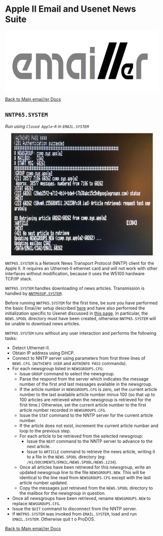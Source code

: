 # Apple II Email and Usenet News Suite

<p align="center"><img src="img/emailler-logo.png" alt="emai//er-logo" height="200px"></p>

[Back to Main emai//er Docs](README.md#detailed-documentation-for-usenet-functions)

## `NNTP65.SYSTEM`

*Run using `Closed Apple`-`R` in `EMAIL.SYSTEM`*

<p align="center"><img src="img/NNTP65.jpg" alt="NNTP65" height="400px"></p>

`NNTP65.SYSTEM` is a Network News Transport Protocol (NNTP) client for the Apple II. It requires an Uthernet-II ethernet card and will not work with other interfaces without modification, because it uses the W5100 hardware TCP/IP stack.

`NNTP65.SYSTEM` handles downloading of news articles. Transmission is handled by [`NNTP65UP.SYSTEM`](README-nntp65up.md).

Before running `NNTP65.SYSTEM` for the first time, be sure you have performed the basic Emai//er setup described [here](README-emailler-setup.md) and have also performed the initialization specific to Usenet discussed in [this page](README-usenet-setup.md).  In particular, the `NEWS.SPOOL` directory must have been created, otherwise `NNTP65.SYSTEM` will be unable to download news articles.

`NNTP65.SYSTEM` runs without any user interaction and performs the following tasks:

 - Detect Uthernet-II.
 - Obtain IP address using DHCP.
 - Connect to NNTP server using parameters from first three lines of `NEWS.CFG`. (`AUTHINFO USER` and `AUTHINFO PASS` commands).
 - For each newsgroup listed in `NEWSGROUPS.CFG`:
   - Issue `GROUP` command to select the newsgroup.
   - Parse the respond from the server which indicates the message number of the first and last messages available in the newsgroup. 
   - If the article number in `NEWSGROUPS.CFG` is zero, set the current article number to the last available article number minus 100 (so that up to 100 articles are retrieved when the newsgroup is retrieved for the first time.) Otherwise, set the current article number to the first article number recorded in `NEWSGROUPS.CFG`.
   - Issue the `STAT` command to the NNTP server for the current article number.
   - If the article does not exist, increment the current article number and loop to the previous step.
   - For each article to be retrieved from the selected newsgroup:
     - Issue the `NEXT` command to the NNTP server to advance to the next article.
     - Issue to `ARTICLE` command to retrieve the news article, writing it to a file in the `NEWS.SPOOL` directory (eg: `/H1/DOCUMENTS/EMAIL/NEWS.SPOOL/NEWS.1234`).
   - Once all articles have been retrieved for this newsgroup, write an updated newsgroup line to the file `NEWSGROUPS.NEW`. This will be identical to the line read from `NEWSGROUPS.CFG` except with the last article number updated.
   - Copy the messages just retrieved from the `NEWS.SPOOL` directory to the mailbox for the newsgroup in question.
 - Once all newsgroups have been retrieved, rename `NEWSGROUPS.NEW` to replace `NEWSGROUPS.CFG`.
 - Issue the `QUIT` command to disconnect from the NNTP server.
 - If `NNTP65.SYSTEM` was invoked from `EMAIL.SYSTEM`, load and run `EMAIL.SYSTEM`. Otherwise quit t
o ProDOS.

[Back to Main emai//er Docs](README.md#detailed-documentation-for-usenet-functions)

